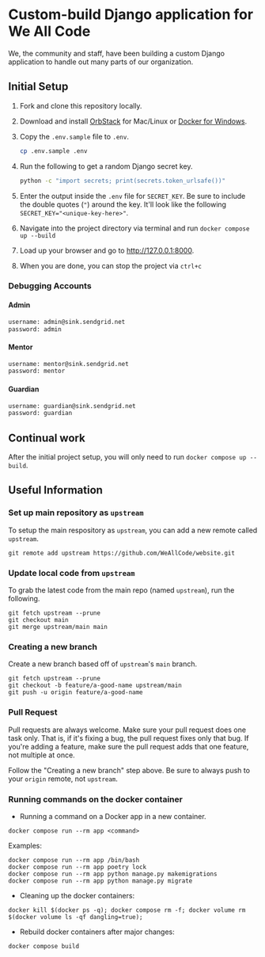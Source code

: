 # Custom-build Django application for We All Code

We, the community and staff, have been building a custom Django application to handle out many parts of our organization.

## Initial Setup

1. Fork and clone this repository locally.
2. Download and install [OrbStack][orbstack] for Mac/Linux or [Docker for Windows][docker-windows].
3. Copy the `.env.sample` file to `.env`.

   ```sh
   cp .env.sample .env
   ```

4. Run the following to get a random Django secret key.

   ```sh
   python -c "import secrets; print(secrets.token_urlsafe())"
   ```

5. Enter the output inside the `.env` file for `SECRET_KEY`. Be sure to include the double quotes (`"`) around the key. It'll look like the following `SECRET_KEY="<unique-key-here>"`.
6. Navigate into the project directory via terminal and run `docker compose up --build`
7. Load up your browser and go to http://127.0.0.1:8000.
8. When you are done, you can stop the project via `ctrl+c`

### Debugging Accounts

#### Admin

```txt
username: admin@sink.sendgrid.net
password: admin
```

#### Mentor

```txt
username: mentor@sink.sendgrid.net
password: mentor
```

#### Guardian

```txt
username: guardian@sink.sendgrid.net
password: guardian
```

## Continual work

After the initial project setup, you will only need to run `docker compose up --build`.

## Useful Information

### Set up main repository as `upstream`

To setup the main respository as `upstream`, you can add a new remote called `upstream`.

```console
git remote add upstream https://github.com/WeAllCode/website.git
```

### Update local code from `upstream`

To grab the latest code from the main repo (named `upstream`), run the following.

```console
git fetch upstream --prune
git checkout main
git merge upstream/main main
```

### Creating a new branch

Create a new branch based off of `upstream`'s `main` branch.

```console
git fetch upstream --prune
git checkout -b feature/a-good-name upstream/main
git push -u origin feature/a-good-name
```

### Pull Request

Pull requests are always welcome. Make sure your pull request does one task only. That is, if it's fixing a bug, the pull request fixes only that bug. If you're adding a feature, make sure the pull request adds that one feature, not multiple at once.

Follow the "Creating a new branch" step above. Be sure to always push to your `origin` remote, not `upstream`.

### Running commands on the docker container

- Running a command on a Docker app in a new container.

```console
docker compose run --rm app <command>
```

Examples:

```console
docker compose run --rm app /bin/bash
docker compose run --rm app poetry lock
docker compose run --rm app python manage.py makemigrations
docker compose run --rm app python manage.py migrate
```

- Cleaning up the docker containers:

```console
docker kill $(docker ps -q); docker compose rm -f; docker volume rm $(docker volume ls -qf dangling=true);
```

- Rebuild docker containers after major changes:

```console
docker compose build
```

[orbstack]: https://orbstack.dev/
[docker-mac]: https://www.docker.com/docker-mac
[docker-windows]: https://www.docker.com/docker-windows
[docker-toolbox]: https://www.docker.com/products/docker-toolbox
[localhost]: http://localhost/
